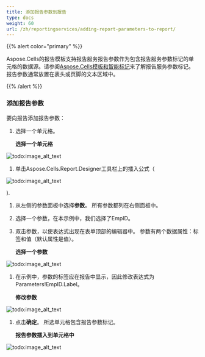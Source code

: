 ```yaml
---
title: 添加报告参数到报告
type: docs
weight: 60
url: /zh/reportingservices/adding-report-parameters-to-report/
---
```


{{% alert color="primary" %}} 

Aspose.Cells的报告模板支持报告服务报告参数作为包含报告服务参数标记的单元格的数据源。请参阅[Aspose.Cells模板和智能标记](/cells/zh/reportingservices/aspose-cells-template-and-smart-markers/)来了解报告服务参数标记。报告参数通常放置在表头或页脚的文本区域中。

{{% /alert %}} 
### **添加报告参数**
要向报告添加报告参数：

1. 选择一个单元格。 

   **选择一个单元格** 

![todo:image_alt_text](adding-report-parameters-to-report_1.png)




1. 单击Aspose.Cells.Report.Designer工具栏上的插入公式（

![todo:image_alt_text](adding-report-parameters-to-report_2.png)

).

1. 从左侧的参数面板中选择**参数**。
   所有参数都列在右侧面板中。 
1. 选择一个参数，在本示例中，我们选择了EmpID。
1. 双击参数，以使表达式出现在表单顶部的编辑器中。
   参数有两个数据属性：标签和值（默认属性是值）。 

   **选择一个参数** 

![todo:image_alt_text](adding-report-parameters-to-report_3.png)




1. 在示例中，参数的标签应在报告中显示，因此修改表达式为Parameters!EmpID.Label。 

   **修改参数** 

![todo:image_alt_text](adding-report-parameters-to-report_4.png)




1. 点击**确定**。
   所选单元格包含报告参数标记。 

   **报告参数插入到单元格中** 

![todo:image_alt_text](adding-report-parameters-to-report_5.png)
